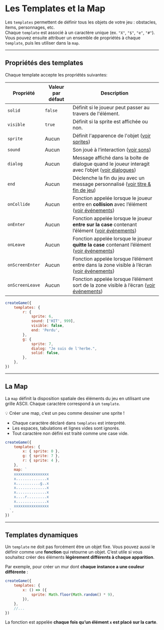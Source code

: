 <script>
import Aside from '../../../lib/ui/Doc/Aside.svelte'
import Emoji from '../../../lib/ui/Doc/Emoji.svelte'
</script>

# <Emoji src="🌍" /> Les Templates et la Map

Les `templates` permettent de définir tous les objets de votre jeu : obstacles, items, personnages, etc.  
Chaque `template` est associé à un caractère unique (ex. `"X"`, `"$"`, `"e"`, `"#"`).  
Vous pouvez ensuite attribuer un ensemble de propriétés à chaque `template`, puis les utiliser dans la `map`.

---

## <Emoji src="⚙️" /> Propriétés des templates

Chaque template accepte les propriétés suivantes:

| Propriété       | Valeur par défaut | Description                                                                                                                            |
| --------------- | ----------------- | -------------------------------------------------------------------------------------------------------------------------------------- |
| `solid`         | `false`           | Définit si le joueur peut passer au travers de l'élément.                                                                              |
| `visible`       | `true`            | Définit si la sprite est affichée ou non.                                                                                              |
| `sprite`        | Aucun             | Définit l'apparence de l'objet ([voir sprites](/fr/doc/world-building/sprites))                                                        |
| `sound`         | Aucun             | Son joué à l’interaction ([voir sons](/fr/doc/world-building/sounds))                                                                  |
| `dialog`        | Aucun             | Message affiché dans la boîte de dialogue quand le joueur interagit avec l’objet ([voir dialogues](/fr/doc/world-building/dialogues))  |
| `end`           | Aucun             | Déclenche la fin du jeu avec un message personnalisé ([voir titre & fin de jeu](/fr/doc/world-building/title-and-end))                 |
| `onCollide`     | Aucun             | Fonction appelée lorsque le joueur entre en **collision** avec l’élément ([voir événements](/fr/doc/interaction-and-logic/events))     |
| `onEnter`       | Aucun             | Fonction appelée lorsque le joueur **entre sur la case** contenant l’élément ([voir événements](/fr/doc/interaction-and-logic/events)) |
| `onLeave`       | Aucun             | Fonction appelée lorsque le joueur **quitte la case** contenant l’élément ([voir événements](/fr/doc/interaction-and-logic/events))    |
| `onScreenEnter` | Aucun             | Fonction appelée lorsque l’élément entre dans la zone visible à l’écran ([voir événements](/fr/doc/interaction-and-logic/events))      |
| `onScreenLeave` | Aucun             | Fonction appelée lorsque l’élément sort de la zone visible à l’écran ([voir événements](/fr/doc/interaction-and-logic/events))         |

```js
createGame({
	templates: {
		r: {
			sprite: 6,
			sound: ['HIT', 999],
			visible: false,
			end: 'Perdu',
		},
		g: {
			sprite: 7,
			dialog: "Je suis de l'herbe.",
			solid: false,
		},
	},
})
```

---

## <Emoji src="🗺️" /> La Map

La `map` définit la disposition spatiale des éléments du jeu en utilisant une grille ASCII.
Chaque caractère correspond à un `template`.

💡 Créer une map, c’est un peu comme dessiner une sprite !

- Chaque caractère déclaré dans `templates` est interprété.
- Les espaces, tabulations et lignes vides sont ignorés.
- Tout caractère non défini est traité comme une case vide.

```js
createGame({
	templates: {
		x: { sprite: 0 },
		g: { sprite: 7 },
		r: { sprite: 4 },
	},
	map: `
    xxxxxxxxxxxxxxxx
    x..............x
    x...........g..x
    x..............x
    x..............x
    x....r.........x
    x..............x
    xxxxxxxxxxxxxxxx
  `,
})
```

---

## <Emoji src="☄️" /> Templates dynamiques

Un `template` ne doit pas forcément être un objet fixe.
Vous pouvez aussi le définir comme une **fonction** qui retourne un objet.
C’est utile si vous souhaitez créer des éléments **légèrement différents à chaque apparition**.

Par exemple, pour créer un mur dont **chaque instance a une couleur différente** :

```js
createGame({
	templates: {
		x: () => ({
			sprite: Math.floor(Math.random() * 9),
		}),
	},
	//...
})
```

La fonction est appelée **chaque fois qu’un élément `x` est placé sur la carte**.
